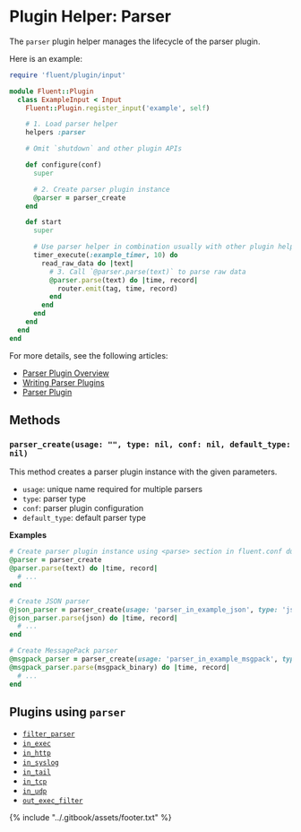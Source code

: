 # Plugin Helper: Parser

The `parser` plugin helper manages the lifecycle of the parser plugin.

Here is an example:

```ruby
require 'fluent/plugin/input'

module Fluent::Plugin
  class ExampleInput < Input
    Fluent::Plugin.register_input('example', self)

    # 1. Load parser helper
    helpers :parser

    # Omit `shutdown` and other plugin APIs

    def configure(conf)
      super

      # 2. Create parser plugin instance
      @parser = parser_create
    end

    def start
      super

      # Use parser helper in combination usually with other plugin helpers
      timer_execute(:example_timer, 10) do
        read_raw_data do |text|
          # 3. Call `@parser.parse(text)` to parse raw data
          @parser.parse(text) do |time, record|
            router.emit(tag, time, record)
          end
        end
      end
    end
  end
end
```

For more details, see the following articles:

* [Parser Plugin Overview](../parser/)
* [Writing Parser Plugins](../plugin-development/api-plugin-parser.md)
* [Parser Plugin](../configuration/parse-section.md)

## Methods

### `parser_create(usage: "", type: nil, conf: nil, default_type: nil)`

This method creates a parser plugin instance with the given parameters.

* `usage`: unique name required for multiple parsers
* `type`: parser type
* `conf`: parser plugin configuration
* `default_type`: default parser type

**Examples**

```ruby
# Create parser plugin instance using <parse> section in fluent.conf during configure phase
@parser = parser_create
@parser.parse(text) do |time, record|
  # ...
end

# Create JSON parser
@json_parser = parser_create(usage: 'parser_in_example_json', type: 'json')
@json_parser.parse(json) do |time, record|
  # ...
end

# Create MessagePack parser
@msgpack_parser = parser_create(usage: 'parser_in_example_msgpack', type: 'msgpack')
@msgpack_parser.parse(msgpack_binary) do |time, record|
  # ...
end
```

## Plugins using `parser`

* [`filter_parser`](../filter/parser.md)
* [`in_exec`](../input/exec.md)
* [`in_http`](../input/http.md)
* [`in_syslog`](../input/syslog.md)
* [`in_tail`](../input/tail.md)
* [`in_tcp`](../input/tcp.md)
* [`in_udp`](../input/udp.md)
* [`out_exec_filter`](../output/exec_filter.md)

{% include "../.gitbook/assets/footer.txt" %}

